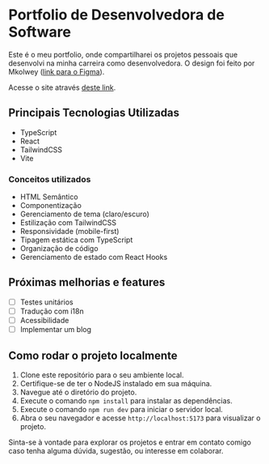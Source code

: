 # Portfolio de Desenvolvedora de Software

Este é o meu portfolio, onde compartilharei os projetos pessoais que desenvolvi na minha carreira como desenvolvedora.
O design foi feito por Mkolwey ([link para o Figma](https://www.figma.com/community/file/1372166977051146645/designer-developer-portfolio)).

Acesse o site através [deste link](https://marinaebbecke.dev.br).

## Principais Tecnologias Utilizadas

- TypeScript
- React
- TailwindCSS
- Vite

### Conceitos utilizados

- HTML Semântico
- Componentização
- Gerenciamento de tema (claro/escuro)
- Estilização com TailwindCSS
- Responsividade (mobile-first)
- Tipagem estática com TypeScript
- Organização de código
- Gerenciamento de estado com React Hooks

## Próximas melhorias e features

- [ ] Testes unitários
- [ ] Tradução com i18n
- [ ] Acessibilidade
- [ ] Implementar um blog

## Como rodar o projeto localmente

1. Clone este repositório para o seu ambiente local.
2. Certifique-se de ter o NodeJS instalado em sua máquina.
3. Navegue até o diretório do projeto.
4. Execute o comando `npm install` para instalar as dependências.
5. Execute o comando `npm run dev` para iniciar o servidor local.
6. Abra o seu navegador e acesse `http://localhost:5173` para visualizar o projeto.

Sinta-se à vontade para explorar os projetos e entrar em contato comigo caso tenha alguma dúvida, sugestão, ou interesse em colaborar.
